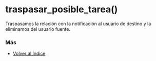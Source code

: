 # traspasar_posible_tarea()

Traspasamos la relación con la notificación al usuario de destino y la eliminamos del usuario fuente. 

### Más

  * [Volver al Índice](./index.md)
